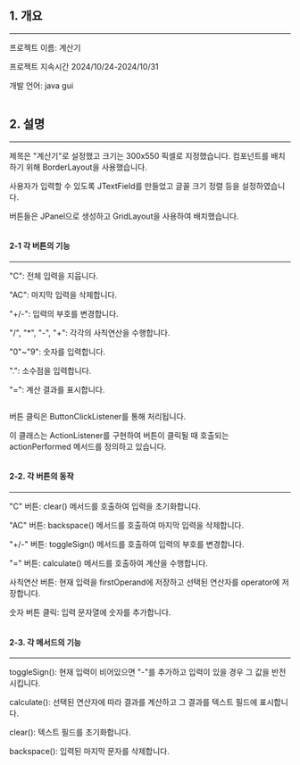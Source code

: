 ## 1. 개요
______________________
프로젝트 이름: 계산기

프로젝트 지속시간 2024/10/24-2024/10/31

개발 언어: java gui
<pre>
</pre>
## 2. 설명
______________________
제목은 "계산기"로 설정했고 크기는 300x550 픽셀로 지정했습니다. 컴포넌트를 배치하기 위해 BorderLayout을 사용했습니다.

사용자가 입력할 수 있도록 JTextField를 만들었고 글꼴 크기 정렬 등을 설정하였습니다. 

버튼들은 JPanel으로 생성하고 GridLayout을 사용하여 배치했습니다. 
<pre>
</pre>

#### 2-1 각 버튼의 기능
______________________
"C": 전체 입력을 지웁니다.

"AC": 마지막 입력을 삭제합니다.

"+/-": 입력의 부호를 변경합니다.

"/", "*", "-", "+": 각각의 사칙연산을 수행합니다.

"0"~"9": 숫자를 입력합니다.

".": 소수점을 입력합니다.

"=": 계산 결과를 표시합니다.
<pre>
</pre>
버튼 클릭은 ButtonClickListener를 통해 처리됩니다.

이 클래스는 ActionListener를 구현하여 버튼이 클릭될 때 호출되는 actionPerformed 메서드를 정의하고 있습니다.
<pre>
</pre>
#### 2-2. 각 버튼의 동작
______________________
"C" 버튼: clear() 메서드를 호출하여 입력을 초기화합니다.

"AC" 버튼: backspace() 메서드를 호출하여 마지막 입력을 삭제합니다.

"+/-" 버튼: toggleSign() 메서드를 호출하여 입력의 부호를 변경합니다.

"=" 버튼: calculate() 메서드를 호출하여 계산을 수행합니다.

사칙연산 버튼: 현재 입력을 firstOperand에 저장하고 선택된 연산자를 operator에 저장합니다.

숫자 버튼 클릭: 입력 문자열에 숫자를 추가합니다.
<pre>
</pre>
#### 2-3. 각 메서드의 기능
______________________
toggleSign(): 현재 입력이 비어있으면 "-"를 추가하고 입력이 있을 경우 그 값을 반전시킵니다.

calculate(): 선택된 연산자에 따라 결과를 계산하고 그 결과를 텍스트 필드에 표시합니다.

clear(): 텍스트 필드를 초기화합니다.

backspace(): 입력된 마지막 문자를 삭제합니다.
